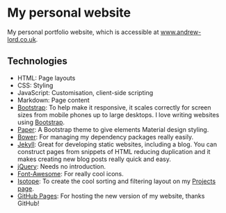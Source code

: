 # My personal website

My personal portfolio website, which is accessible at www.andrew-lord.co.uk.

## Technologies

- HTML: Page layouts
- CSS: Styling
- JavaScript: Customisation, client-side scripting
- Markdown: Page content
- [Bootstrap]: To help make it responsive, it scales correctly for screen sizes from mobile phones up to large desktops. I love writing websites using [Bootstrap].
- [Paper]: A Bootstrap theme to give elements Material design styling.
- [Bower]: For managing my dependency packages really easily.
- [Jekyll]: Great for developing static websites, including a blog. You can construct pages from snippets of HTML reducing duplication and it makes creating new blog posts really quick and easy.
- [jQuery]: Needs no introduction.
- [Font-Awesome]: For really cool icons.
- [Isotope]: To create the cool sorting and filtering layout on my [Projects page](http://www.andrew-lord.co.uk#projects).
- [GitHub Pages]: For hosting the new version of my website, thanks GitHub!



[Bootstrap]: https://github.com/twbs/bootstrap
[Paper]: http://bootswatch.com/paper/
[Bower]: https://github.com/bower/bower
[Jekyll]: https://github.com/jekyll/jekyll
[jQuery]: https://github.com/jquery/jquery
[Font-Awesome]: https://github.com/FortAwesome/Font-Awesome
[Isotope]: https://github.com/metafizzy/isotope
[GitHub Pages]: https://pages.github.com/
